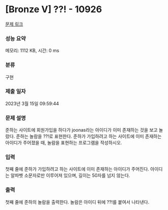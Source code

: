 # [Bronze V] ??! - 10926 

[문제 링크](https://www.acmicpc.net/problem/10926) 

### 성능 요약

메모리: 1112 KB, 시간: 0 ms

### 분류

구현

### 제출 일자

2023년 3월 15일 09:59:44

### 문제 설명

<p>준하는 사이트에 회원가입을 하다가 joonas라는 아이디가 이미 존재하는 것을 보고 놀랐다. 준하는 놀람을 ??!로 표현한다. 준하가 가입하려고 하는 사이트에 이미 존재하는 아이디가 주어졌을 때, 놀람을 표현하는 프로그램을 작성하시오.</p>

### 입력 

 <p>첫째 줄에 준하가 가입하려고 하는 사이트에 이미 존재하는 아이디가 주어진다. 아이디는 알파벳 소문자로만 이루어져 있으며, 길이는 50자를 넘지 않는다.</p>

### 출력 

 <p>첫째 줄에 준하의 놀람을 출력한다. 놀람은 아이디 뒤에 ??!를 붙여서 나타낸다.</p>

